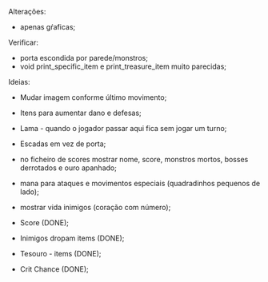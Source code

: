 Alterações:
- apenas gŕaficas;


Verificar:
- porta escondida por parede/monstros;
- void print_specific_item e print_treasure_item muito parecidas;


Ideias:

- Mudar imagem conforme último movimento;
- Itens para aumentar dano e defesas;
- Lama - quando o jogador passar aqui fica sem jogar um turno;
- Escadas em vez de porta;
- no ficheiro de scores mostrar nome, score, monstros mortos, bosses derrotados e ouro apanhado;
- mana para ataques e movimentos especiais (quadradinhos pequenos de lado);
- mostrar vida inimigos (coração com número);


- Score (DONE);
- Inimigos dropam items (DONE);
- Tesouro - items (DONE);
- Crit Chance (DONE);

